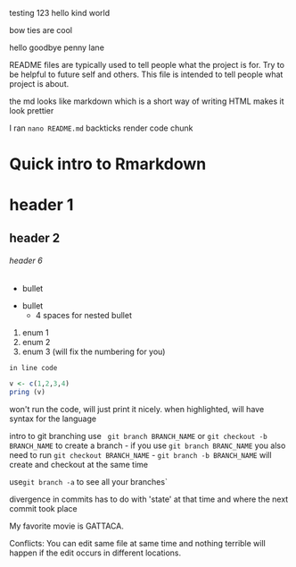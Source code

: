 testing 123 hello kind world 

bow ties are cool 

hello goodbye penny lane

README files are typically used to tell people what the project is for. 
Try to be helpful to future self and others. 
This file is intended to tell people what project is about. 

the md looks like markdown which is a short way of writing HTML
makes it look prettier

I ran `nano README.md`
backticks render code chunk


# Quick intro to Rmarkdown

# header 1
## header 2
###### header 6
- bullet
* bullet
    - 4 spaces for nested bullet
1. enum 1
2. enum 2
1. enum 3 
(will fix the numbering for you)

`in line code `

```r
v <- c(1,2,3,4)
pring (v)
```
won't run the code, will just print it nicely. 
when highlighted, will have syntax for the language 

intro to git branching
use ` git branch BRANCH_NAME` or `git checkout -b BRANCH_NAME` to create  a branch
    - if you use `git branch BRANC_NAME` you also need to run `git checkout BRANCH_NAME`
    - `git branch -b BRANCH_NAME` will create and checkout at the same time

use`git branch -a` to see all your branches`

divergence in commits has to do with 'state' at that time and where the next commit took place

My favorite movie is GATTACA.

Conflicts: You can edit same file at same time 
and nothing terrible will happen if 
the edit occurs in different locations. 

